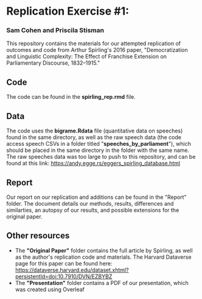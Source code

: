 # Replication Exercise #1: 
### Sam Cohen and Priscila Stisman

This repository contains the materials for our attempted replication of outcomes and code from Arthur Spirling's 2016 paper, "Democratization and Linguistic Complexity:
The Effect of Franchise Extension on Parliamentary Discourse, 1832–1915."

## Code 
The code can be found in the **spirling_rep.rmd** file. 

## Data
The code uses the **bigrame.Rdata** file (quantitative data on speeches) found in the same directory, as well as the raw speech data (the code access speech CSVs in a folder titled "**speeches_by_parliament**"), which should be placed in the same directory in the folder with the same name. The raw speeches data was too large to push to this repository, and can be found at this link: https://andy.egge.rs/eggers_spirling_database.html

## Report
Our report on our replication and additions can be found in the "Report" folder. The document details our methods, results, differences and similarties, an autopsy of our results, and possible extensions for the original paper. 

## Other resources
- The **"Original Paper"** folder contains the full article by Spirling, as well as the author's replication code and materials. The Harvard Dataverse page for this paper can be found here: https://dataverse.harvard.edu/dataset.xhtml?persistentId=doi:10.7910/DVN/EZBYBZ
- The **"Presentation"** folder contains a PDF of our presentation, which was created using Overleaf

